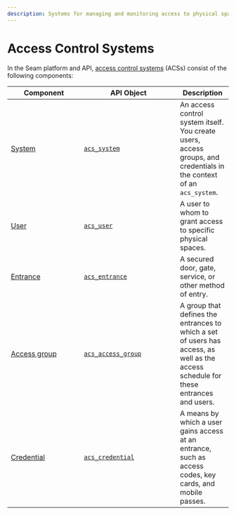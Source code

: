 ```yaml
---
description: Systems for managing and monitoring access to physical spaces
---
```


# Access Control Systems

In the Seam platform and API, [access control systems](../../capability-guides/access-systems/) (ACSs) consist of the following components:

<table><thead><tr><th width="150.33333333333331">Component</th><th width="203">API Object</th><th>Description</th></tr></thead><tbody><tr><td><a href="../../capability-guides/access-systems#what-is-an-access-control-system">System</a></td><td><a href="../../api/acs/systems/"><code>acs_system</code></a></td><td>An access control system itself. You create users, access groups, and credentials in the context of an <code>acs_system</code>.</td></tr><tr><td><a href="../../capability-guides/access-systems/user-management">User</a></td><td><a href="../../api/acs/users/"><code>acs_user</code></a></td><td>A user to whom to grant access to specific physical spaces.</td></tr><tr><td><a href="../../capability-guides/access-systems/retrieving-entrance-details">Entrance</a></td><td><a href="../../api/acs/entrances/"><code>acs_entrance</code></a></td><td>A secured door, gate, service, or other method of entry.</td></tr><tr><td><a href="../../capability-guides/access-systems/assigning-users-to-access-groups">Access group</a></td><td><a href="../../api/acs/access-groups/"><code>acs_access_group</code></a></td><td>A group that defines the entrances to which a set of users has access, as well as the access schedule for these entrances and users. </td></tr><tr><td><a href="../../capability-guides/access-systems/managing-credentials">Credential</a></td><td><a href="../../api/acs/credentials/"><code>acs_credential</code></a></td><td>A means by which a user gains access at an entrance, such as access codes, key cards, and mobile passes.</td></tr></tbody></table>
